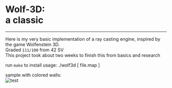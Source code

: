 # Wolf-3D: <br> a classic
---

Here is my very basic implementation of a ray casting engine, inspired by the game Wolfenstein 3D.  
Graded `111/100` from 42 SV  
This project took about two weeks to finish this from basics and research

run `make` to install
usage: ./wolf3d [ file.map ]  

sample with colored walls:  
![test](https://media.giphy.com/media/hqUNtN8YxAcxhASggN/giphy.gif "sample")  
